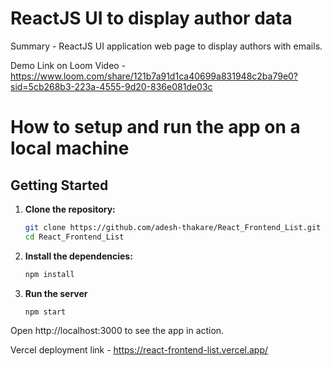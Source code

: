 
# ReactJS UI to display author data

Summary - ReactJS UI application web page to display authors with emails.

Demo Link on Loom Video -  https://www.loom.com/share/121b7a91d1ca40699a831948c2ba79e0?sid=5cb268b3-223a-4555-9d20-836e081de03c

# How to setup and run the app on a local machine


## Getting Started

1. **Clone the repository:**

   ```bash
   git clone https://github.com/adesh-thakare/React_Frontend_List.git
   cd React_Frontend_List

2. **Install the dependencies:**
     
   ```bash
   npm install

3. **Run the server**

   ```bash
   npm start 

Open http://localhost:3000 to see the app in action.
   
Vercel deployment link - https://react-frontend-list.vercel.app/

